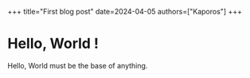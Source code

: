 +++
title="First blog post"
date=2024-04-05
authors=["Kaporos"]
+++

# Hello, World !

Hello, World must be the base of anything.  